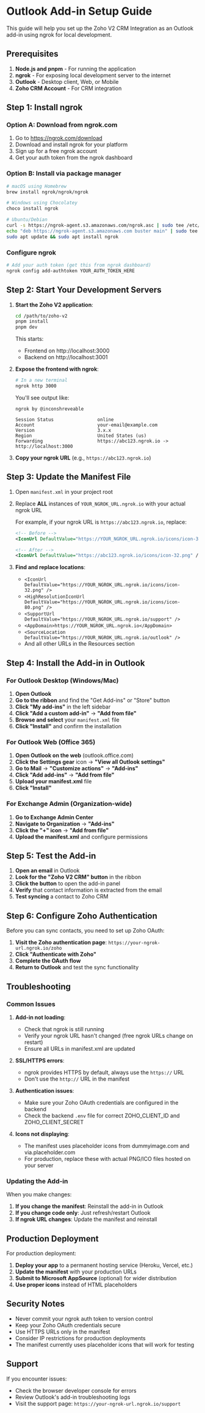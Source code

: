 # Outlook Add-in Setup Guide

This guide will help you set up the Zoho V2 CRM Integration as an Outlook add-in using ngrok for local development.

## Prerequisites

1. **Node.js and pnpm** - For running the application
2. **ngrok** - For exposing local development server to the internet
3. **Outlook** - Desktop client, Web, or Mobile
4. **Zoho CRM Account** - For CRM integration

## Step 1: Install ngrok

### Option A: Download from ngrok.com
1. Go to https://ngrok.com/download
2. Download and install ngrok for your platform
3. Sign up for a free ngrok account
4. Get your auth token from the ngrok dashboard

### Option B: Install via package manager
```bash
# macOS using Homebrew
brew install ngrok/ngrok/ngrok

# Windows using Chocolatey
choco install ngrok

# Ubuntu/Debian
curl -s https://ngrok-agent.s3.amazonaws.com/ngrok.asc | sudo tee /etc/apt/trusted.gpg.d/ngrok.asc >/dev/null
echo "deb https://ngrok-agent.s3.amazonaws.com buster main" | sudo tee /etc/apt/sources.list.d/ngrok.list
sudo apt update && sudo apt install ngrok
```

### Configure ngrok
```bash
# Add your auth token (get this from ngrok dashboard)
ngrok config add-authtoken YOUR_AUTH_TOKEN_HERE
```

## Step 2: Start Your Development Servers

1. **Start the Zoho V2 application**:
   ```bash
   cd /path/to/zoho-v2
   pnpm install
   pnpm dev
   ```
   This starts:
   - Frontend on http://localhost:3000
   - Backend on http://localhost:3001

2. **Expose the frontend with ngrok**:
   ```bash
   # In a new terminal
   ngrok http 3000
   ```

   You'll see output like:
   ```
   ngrok by @inconshreveable
   
   Session Status                online
   Account                       your-email@example.com
   Version                       3.x.x
   Region                        United States (us)
   Forwarding                    https://abc123.ngrok.io -> http://localhost:3000
   ```

3. **Copy your ngrok URL** (e.g., `https://abc123.ngrok.io`)

## Step 3: Update the Manifest File

1. Open `manifest.xml` in your project root
2. Replace **ALL** instances of `YOUR_NGROK_URL.ngrok.io` with your actual ngrok URL
   
   For example, if your ngrok URL is `https://abc123.ngrok.io`, replace:
   ```xml
   <!-- Before -->
   <IconUrl DefaultValue="https://YOUR_NGROK_URL.ngrok.io/icons/icon-32.png" />
   
   <!-- After -->
   <IconUrl DefaultValue="https://abc123.ngrok.io/icons/icon-32.png" />
   ```

3. **Find and replace locations**:
   - `<IconUrl DefaultValue="https://YOUR_NGROK_URL.ngrok.io/icons/icon-32.png" />`
   - `<HighResolutionIconUrl DefaultValue="https://YOUR_NGROK_URL.ngrok.io/icons/icon-80.png" />`
   - `<SupportUrl DefaultValue="https://YOUR_NGROK_URL.ngrok.io/support" />`
   - `<AppDomain>https://YOUR_NGROK_URL.ngrok.io</AppDomain>`
   - `<SourceLocation DefaultValue="https://YOUR_NGROK_URL.ngrok.io/outlook" />`
   - And all other URLs in the Resources section

## Step 4: Install the Add-in in Outlook

### For Outlook Desktop (Windows/Mac)

1. **Open Outlook**
2. **Go to the ribbon** and find the "Get Add-ins" or "Store" button
3. **Click "My add-ins"** in the left sidebar
4. **Click "Add a custom add-in"** → **"Add from file"**
5. **Browse and select** your `manifest.xml` file
6. **Click "Install"** and confirm the installation

### For Outlook Web (Office 365)

1. **Open Outlook on the web** (outlook.office.com)
2. **Click the Settings gear** icon → **"View all Outlook settings"**
3. **Go to Mail** → **"Customize actions"** → **"Add-ins"**
4. **Click "Add add-ins"** → **"Add from file"**
5. **Upload your manifest.xml** file
6. **Click "Install"**

### For Exchange Admin (Organization-wide)

1. **Go to Exchange Admin Center**
2. **Navigate to Organization** → **"Add-ins"**
3. **Click the "+" icon** → **"Add from file"**
4. **Upload the manifest.xml** and configure permissions

## Step 5: Test the Add-in

1. **Open an email** in Outlook
2. **Look for the "Zoho V2 CRM" button** in the ribbon
3. **Click the button** to open the add-in panel
4. **Verify** that contact information is extracted from the email
5. **Test syncing** a contact to Zoho CRM

## Step 6: Configure Zoho Authentication

Before you can sync contacts, you need to set up Zoho OAuth:

1. **Visit the Zoho authentication page**: `https://your-ngrok-url.ngrok.io/zoho`
2. **Click "Authenticate with Zoho"**
3. **Complete the OAuth flow**
4. **Return to Outlook** and test the sync functionality

## Troubleshooting

### Common Issues

1. **Add-in not loading**:
   - Check that ngrok is still running
   - Verify your ngrok URL hasn't changed (free ngrok URLs change on restart)
   - Ensure all URLs in manifest.xml are updated

2. **SSL/HTTPS errors**:
   - ngrok provides HTTPS by default, always use the `https://` URL
   - Don't use the `http://` URL in the manifest

3. **Authentication issues**:
   - Make sure your Zoho OAuth credentials are configured in the backend
   - Check the backend `.env` file for correct ZOHO_CLIENT_ID and ZOHO_CLIENT_SECRET

4. **Icons not displaying**:
   - The manifest uses placeholder icons from dummyimage.com and via.placeholder.com
   - For production, replace these with actual PNG/ICO files hosted on your server

### Updating the Add-in

When you make changes:

1. **If you change the manifest**: Reinstall the add-in in Outlook
2. **If you change code only**: Just refresh/restart Outlook
3. **If ngrok URL changes**: Update the manifest and reinstall

## Production Deployment

For production deployment:

1. **Deploy your app** to a permanent hosting service (Heroku, Vercel, etc.)
2. **Update the manifest** with your production URLs
3. **Submit to Microsoft AppSource** (optional) for wider distribution
4. **Use proper icons** instead of HTML placeholders

## Security Notes

- Never commit your ngrok auth token to version control
- Keep your Zoho OAuth credentials secure
- Use HTTPS URLs only in the manifest
- Consider IP restrictions for production deployments
- The manifest currently uses placeholder icons that will work for testing

## Support

If you encounter issues:
- Check the browser developer console for errors
- Review Outlook's add-in troubleshooting logs
- Visit the support page: `https://your-ngrok-url.ngrok.io/support`
